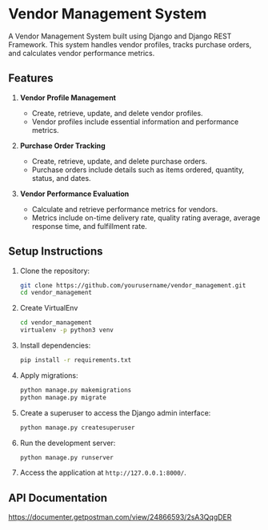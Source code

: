 # Vendor Management System

A Vendor Management System built using Django and Django REST Framework. This system handles vendor profiles, tracks purchase orders, and calculates vendor performance metrics.

## Features

1. **Vendor Profile Management**
   - Create, retrieve, update, and delete vendor profiles.
   - Vendor profiles include essential information and performance metrics.

2. **Purchase Order Tracking**
   - Create, retrieve, update, and delete purchase orders.
   - Purchase orders include details such as items ordered, quantity, status, and dates.

3. **Vendor Performance Evaluation**
   - Calculate and retrieve performance metrics for vendors.
   - Metrics include on-time delivery rate, quality rating average, average response time, and fulfillment rate.

## Setup Instructions

1. Clone the repository:
    ```bash
    git clone https://github.com/yourusername/vendor_management.git
    cd vendor_management
    ```

2. Create VirtualEnv
    ```bash
    cd vendor_management
    virtualenv -p python3 venv
    ```

3. Install dependencies:
    ```bash
    pip install -r requirements.txt
    ```

4. Apply migrations:
    ```bash
    python manage.py makemigrations
    python manage.py migrate
    ```

4. Create a superuser to access the Django admin interface:
    ```bash
    python manage.py createsuperuser
    ```

5. Run the development server:
    ```bash
    python manage.py runserver
    ```

6. Access the application at `http://127.0.0.1:8000/`.

## API Documentation
https://documenter.getpostman.com/view/24866593/2sA3QqgDER